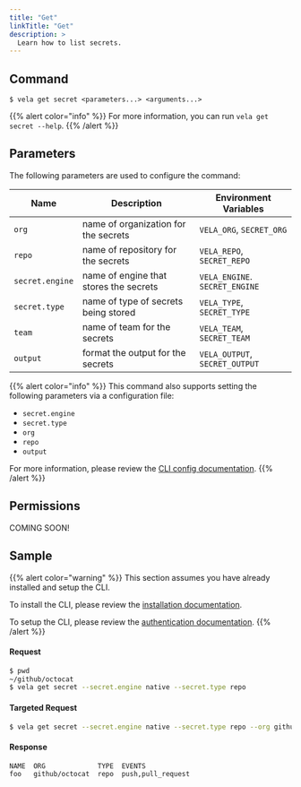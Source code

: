 ```yaml
---
title: "Get"
linkTitle: "Get"
description: >
  Learn how to list secrets.
---
```


## Command

```
$ vela get secret <parameters...> <arguments...>
```

{{% alert color="info" %}}
For more information, you can run `vela get secret --help`.
{{% /alert %}}

## Parameters

The following parameters are used to configure the command:

| Name            | Description                            | Environment Variables          |
| --------------- | -------------------------------------- | ------------------------------ |
| `org`           | name of organization for the secrets   | `VELA_ORG`, `SECRET_ORG`       |
| `repo`          | name of repository for the secrets     | `VELA_REPO`, `SECRET_REPO`     |
| `secret.engine` | name of engine that stores the secrets | `VELA_ENGINE`. `SECRET_ENGINE` |
| `secret.type`   | name of type of secrets being stored   | `VELA_TYPE`, `SECRET_TYPE`     |
| `team`          | name of team for the secrets           | `VELA_TEAM`, `SECRET_TEAM`     |
| `output`        | format the output for the secrets      | `VELA_OUTPUT`, `SECRET_OUTPUT` |

{{% alert color="info" %}}
This command also supports setting the following parameters via a configuration file:

- `secret.engine`
- `secret.type`
- `org`
- `repo`
- `output`

For more information, please review the [CLI config documentation](/docs/reference/cli/config/).
{{% /alert %}}

## Permissions

COMING SOON!

## Sample

{{% alert color="warning" %}}
This section assumes you have already installed and setup the CLI.

To install the CLI, please review the [installation documentation](/docs/reference/cli/install/).

To setup the CLI, please review the [authentication documentation](/docs/reference/cli/authentication/).
{{% /alert %}}

#### Request

```sh
$ pwd
~/github/octocat
$ vela get secret --secret.engine native --secret.type repo 
```

#### Targeted Request

```sh
$ vela get secret --secret.engine native --secret.type repo --org github --repo octocat
```

#### Response

```sh
NAME  ORG             TYPE  EVENTS
foo   github/octocat  repo  push,pull_request
```
